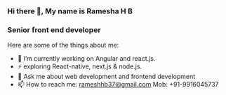 ### Hi there 👋, My name is Ramesha H B

### Senior front end developer

Here are some of the things about me:

- 🔭 I’m currently working on Angular and react.js.
- ⚡ exploring React-native, next.js & node.js.
- 💬 Ask me about web development and frontend development
- 📫 How to reach me: rameshhb37@gmail.com  Mob: +91-9916045737

